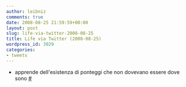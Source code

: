 ```yaml
---
author: leibniz
comments: true
date: 2008-08-25 21:59:59+00:00
layout: post
slug: life-via-twitter-2008-08-25
title: Life via Twitter (2008-08-25)
wordpress_id: 3029
categories:
- tweets
---
```



	
  * apprende dell'esistenza di ponteggi che non dovevano essere dove sono [#](http://twitter.com/leibniz/statuses/898304540)


